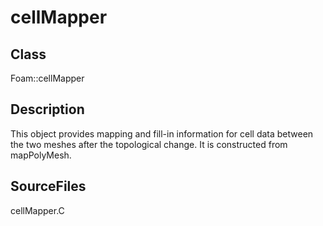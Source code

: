 # cellMapper 
## Class
Foam::cellMapper

## Description
This object provides mapping and fill-in information for cell data
between the two meshes after the topological change.  It is
constructed from mapPolyMesh.

## SourceFiles
cellMapper.C

